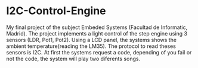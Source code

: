 # I2C-Control-Engine
My final project of the subject Embeded Systems (Facultad de Informatic, Madrid).
The project implements a light control of the step engine using 3 sensors (LDR, Pot1, Pot2). Using a LCD panel, the systems shows the ambient temperature(reading the LM35). The protocol to read theses sensors is I2C. At first the systems request a code, depending of you fail or not the code, the system will play two diferents songs.
